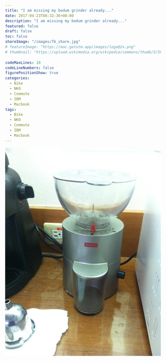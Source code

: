 ```yaml
---
title: "I am missing my bodum grinder already..."
date: 2017-04-23T08:32:36+08:00
description: "I am missing my bodum grinder already..."
featured: false
draft: false
toc: false
shareImage: "/images/fb_share.jpg"
# featureImage: "https://mac.getutm.app/images/logo@2x.png"
# thumbnail: "https://upload.wikimedia.org/wikipedia/commons/thumb/5/56/UTM_Logo.png/440px-UTM_Logo.png"

codeMaxLines: 10
codeLineNumbers: false
figurePositionShow: true
categories:
  - Bike
  - NKO
  - Commute
  - IBM
  - Macbook
tags:
  - Bike
  - NKO
  - Commute
  - IBM
  - Macbook
---
```



![](/images/2017-04-23-ginder.jpeg)




